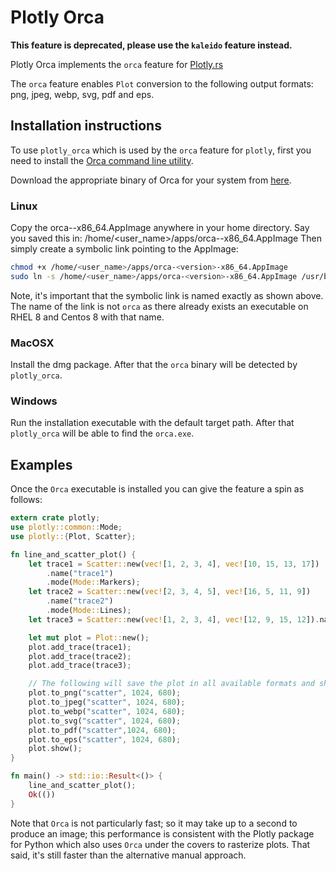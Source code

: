 # Plotly Orca

**This feature is deprecated, please use the `kaleido` feature instead.**

Plotly Orca implements the `orca` feature for [Plotly.rs](https://github.com/igiagkiozis/plotly)
 
The `orca` feature enables `Plot` conversion to the following output formats: png, jpeg, webp, svg, pdf and eps. 

## Installation instructions
To use `plotly_orca` which is used by the `orca` feature for `plotly`, first you need to install the
[Orca command line utility](https://github.com/plotly/orca). 

Download the appropriate binary of Orca for your system from [here](https://github.com/plotly/orca/releases).

### Linux
Copy the orca-<version>-x86_64.AppImage anywhere in your home directory. 
Say you saved this in: /home/<user_name>/apps/orca-<version>-x86_64.AppImage
Then simply create a symbolic link pointing to the AppImage:

```bash 
chmod +x /home/<user_name>/apps/orca-<version>-x86_64.AppImage
sudo ln -s /home/<user_name>/apps/orca-<version>-x86_64.AppImage /usr/bin/plotly_orca
```

Note, it's important that the symbolic link is named exactly as shown above. The name of the link is not `orca` as there 
already exists an executable on RHEL 8 and Centos 8 with that name. 

### MacOSX
Install the dmg package. After that the `orca` binary will be detected by `plotly_orca`.

### Windows
Run the installation executable with the default target path. After that `plotly_orca` will be able to find the `orca.exe`.

## Examples
 
Once the `Orca` executable is installed you can give the feature a spin as follows: 
 
```rust
extern crate plotly;
use plotly::common::Mode;
use plotly::{Plot, Scatter};

fn line_and_scatter_plot() {
    let trace1 = Scatter::new(vec![1, 2, 3, 4], vec![10, 15, 13, 17])
        .name("trace1")
        .mode(Mode::Markers);
    let trace2 = Scatter::new(vec![2, 3, 4, 5], vec![16, 5, 11, 9])
        .name("trace2")
        .mode(Mode::Lines);
    let trace3 = Scatter::new(vec![1, 2, 3, 4], vec![12, 9, 15, 12]).name("trace3");

    let mut plot = Plot::new();
    plot.add_trace(trace1);
    plot.add_trace(trace2);
    plot.add_trace(trace3);

    // The following will save the plot in all available formats and show the plot.
    plot.to_png("scatter", 1024, 680);
    plot.to_jpeg("scatter", 1024, 680);
    plot.to_webp("scatter", 1024, 680);
    plot.to_svg("scatter", 1024, 680);
    plot.to_pdf("scatter",1024, 680);
    plot.to_eps("scatter", 1024, 680);
    plot.show();
}

fn main() -> std::io::Result<()> {
    line_and_scatter_plot();
    Ok(())
}
```

Note that `Orca` is not particularly fast; so it may take up to a second to produce an image; this performance is consistent with 
the Plotly package for Python which also uses `Orca` under the covers to rasterize plots. That said, it's still faster than the 
alternative manual approach.